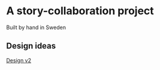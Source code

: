 # A story-collaboration project #
Built by hand in Sweden
## Design ideas ##
[Design v2](./design/storyline_v2.pdf)
